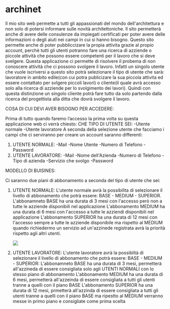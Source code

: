 # archinet

Il mio sito web permette a tutti gli appassionati del mondo dell'architettura e non solo di potersi informare sulle novità architettoniche. Il sito permetterà anche di avere delle consulenze da impiegati certificati per poter avere delle informazioni o degli aiuti nei campi in cui si hanno bisogno.
Questo sito permette anche di poter pubbliccizare la propia attivita grazie al propio account, perchè tutti gli utenti potranno fare una ricerca di azziende o piccole attività che possono essere competenti per il lavoro che si deve svelgere. 
Questa applicazione ci permette di risolvere il probema di non conoscere attività che ci possono svolgere il lavoro. Infatti un singolo utente che vuole iscriversi a questo sito potrà selezionare il tipo di utente che sarà: lavoratore in ambito edile(con cui potra publicizare la sua piccola attivita ed essere contattato per svlgere piccoli lavori) o cliente(il quale avrà accesso solo alla ricerca di azziende per lo svolgimento dei lavori). Quindi con questa distinzione un singolo cliente potrà fare tutto da solo partendo dalla ricerca del progettista alla ditta che dovrà svolgere il lavoro.

COSA DI CUI DEVI AVER BISOGNO PER ACCEDERE:

Prima di tutto quando faremo l’accesso la prima volta su questa applicazione web ci verrà chiesto:
CHE TIPO DI UTENTE SEI:
  -Utente normale
  -Utente lavoratore
A seconda della selezione utente che facciamo i campi che ci serviranno per creare un account saranno differenti:
  1. UTENTE NORMALE:
      -Mail
      -Nome Utente
      -Numero di Telefono
      -Password
  2. UTENTE LAVORATORE:
      -Mail
      -Nome dell'Azienda
      -Numero di Telefono
      -Tipo di azienda
      -Servizio che svolgo
      -Password
     
MODELLO DI BUISINES:

Ci saranno due piani di abbonamento a seconda del tipo di utente che sei:
   1. UTENTE NORMALE:
      L'utente normale avrà la possibilita di selezionare il livello di abbonamento che potrà essere: BASE - MEDIUM - SUPERIOR.
        L'abbonamneto BASE ha una durata di 3 mesi con l'accesso però non a tutte le azziende disponibili nel applicazione
        L'abbonamento MEDIUM ha una durata di 6 mesi con l'accesso a tutte le azziendi disponibili nel applicazione
        L'abbonamento SUPERIOR ha una durata di 12 mesi con l'accesso sempre a tutte le azziende disponibile ma rispetto al MEDIUM quando richiedermo un servizio ad un'azzinede registrata avrà la priorità rispetto agli altri utenti.

        <img src="http://yuml.me/diagram/scruffy/usecase/ [UTENTE NORMALE] - (Registrazione),[UTENTE NORMALE] - (Accesso),(Accesso) > (Selezione Piano Abbonamento),(Selezione Piano Abbonamento) > (Base),(Selezione Piano Abbonamento) > (Medium),(Selezione Piano Abbonamento) > (Superior),(Selezione Piano Abbonamento) > (Transazione),(Base) < (3 mesi),(Base) < (ricerca limitata delle aziende),(Medium) < (6 mesi),(Medium) < (ricerca completa aziende),(Superior) < (12 mesi),(Superior) < (ricerca completa aziende),(Superior) < (priorità nei lavori),(Transazione) > (Aggiungere Carta),(Transazione) > (Autenticazione),(Transazione) > (Conferma Pagamento)">


   
   2. UTENTE LAVORATORE:
      L'utente lavoratore avrà la possiblità di selezionare il livello di abbonamento che potrà essere: BASE - MEDIUM - SUPERIOR:
        L'abbonamneto BASE ha una durata di 3 mesi, permetterà all'azzineda di essere consigliata solo agli UTENTI NORMALI con lo stesso piano di abbonamento
        L'abbonamento MEDIUM ha una durata di 6 mesi, permetterà all'azzeinda di essere consigliata a tutti gli utenti tranne a quelli con il piano BASE
        L'abbonamento SUPERIOR ha una durata di 12 mesi, prmetterà all'azzinda di essere consigliata a tutti gli utenti tranne a quelli con il piano BASE ma ripestto al MEDIUM verranno messe in primo piano e consigliate come prima scelta
      
